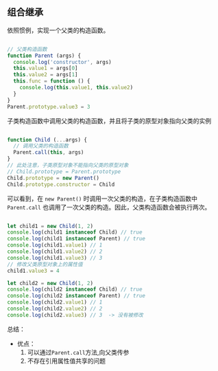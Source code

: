 ## 组合继承

依照惯例，实现一个父类的构造函数。

```javascript

// 父类构造函数
function Parent (args) {
  console.log('constructor', args)
  this.value1 = args[0]
  this.value2 = args[1]
  this.func = function () {
    console.log(this.value1, this.value2)
  }
}
Parent.prototype.value3 = 3

```

子类构造函数中调用父类的构造函数，并且将子类的原型对象指向父类的实例

```javascript

function Child (...args) {
  // 调用父类的构造函数
  Parent.call(this, args)
}
// 此处注意，子类原型对象不能指向父类的原型对象
// Child.prototype = Parent.prototype
Child.prototype = new Parent()
Child.prototype.constructor = Child

```

可以看到，在 `new Parent()` 时调用一次父类的构造，在子类构造函数中 `Parent.call` 也调用了一次父类的构造。因此，父类构造函数会被执行两次。

```javascript

let child1 = new Child(1, 2)
console.log(child1 instanceof Child) // true
console.log(child1 instanceof Parent) // true
console.log(child1.value1) // 1
console.log(child1.value2) // 2
console.log(child1.value3) // 3
// 修改父类原型对象上的属性值
child1.value3 = 4

let child2 = new Child(1, 2)
console.log(child2 instanceof Child) // true
console.log(child2 instanceof Parent) // true
console.log(child2.value1) // 1
console.log(child2.value2) // 2
console.log(child2.value3) // 3  -> 没有被修改

```

总结：

- 优点：
  1. 可以通过`Parent.call`方法,向父类传参
  2. 不存在引用属性值共享的问题